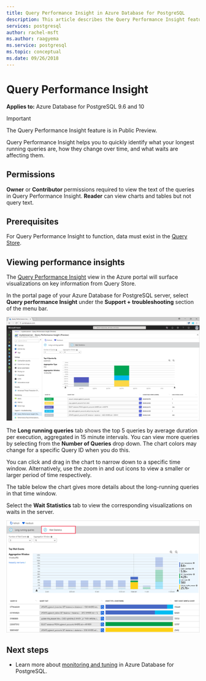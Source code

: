 ```yaml
---
title: Query Performance Insight in Azure Database for PostgreSQL
description: This article describes the Query Performance Insight feature in Azure Database for PostgreSQL.
services: postgresql
author: rachel-msft
ms.author: raagyema
ms.service: postgresql
ms.topic: conceptual
ms.date: 09/26/2018
---
```


# Query Performance Insight 

**Applies to:** Azure Database for PostgreSQL 9.6 and 10

> [!IMPORTANT]
> The Query Performance Insight feature is in Public Preview. 

Query Performance Insight helps you to quickly identify what your longest running queries are, how they change over time, and what waits are affecting them.

## Permissions
**Owner** or **Contributor** permissions required to view the text of the queries in Query Performance Insight. **Reader** can view charts and tables but not query text.

## Prerequisites
For Query Performance Insight to function, data must exist in the [Query Store](concepts-query-store.md).

## Viewing performance insights
The [Query Performance Insight](concepts-query-performance-insight.md) view in the Azure portal will surface visualizations on key information from Query Store. 

In the portal page of your Azure Database for PostgreSQL server, select **Query performance Insight** under the **Support + troubleshooting** section of the menu bar.

![Query Performance Insight long running queries](./media/concepts-query-performance-insight/query-performance-insight-landing-page.png)

The **Long running queries** tab shows the top 5 queries by average duration per execution, aggregated in 15 minute intervals. You can view more queries by selecting from the **Number of Queries** drop down. The chart colors may change for a specific Query ID when you do this.

You can click and drag in the chart to narrow down to a specific time window. Alternatively, use the zoom in and out icons to view a smaller or larger period of time respectively.

The table below the chart gives more details about the long-running queries in that time window.

Select the **Wait Statistics** tab to view the corresponding visualizations on waits in the server.

![Query Performance Insight wait statistics](./media/concepts-query-performance-insight/query-performance-insight-wait-statistics.png)

## Next steps
- Learn more about [monitoring and tuning](concepts-monitoring.md) in Azure Database for PostgreSQL.



